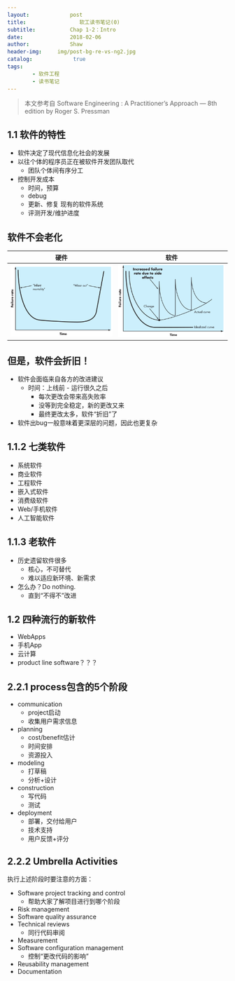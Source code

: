 ```yaml
---
layout:             post
title:                 软工读书笔记(0)
subtitle:           Chap 1-2：Intro
date:      	        2018-02-06
author:             Shaw
header-img:     img/post-bg-re-vs-ng2.jpg
catalog: 	         true
tags:
        - 软件工程
        - 读书笔记
---
```


>本文参考自 Software Engineering : A Practitioner’s Approach — 8th edition by Roger S. Pressman

1.1 软件的特性
-
- 软件决定了现代信息化社会的发展
- 以往个体的程序员正在被软件开发团队取代
	- 团队个体间有序分工
- 控制开发成本
	- 时间，预算
	- debug
	- 更新、修复 现有的软件系统
	- 评测开发/维护进度
	
软件不会老化
-

硬件|软件
-|-
![](https://raw.githubusercontent.com/xiaoran-tang/xiaoran-tang.github.io/master/img/hardware_fail.png)|![](https://raw.githubusercontent.com/xiaoran-tang/xiaoran-tang.github.io/master/img/software_fail.png)

但是，软件会**折旧**！
-
- 软件会面临来自各方的改进建议
	- 时间：上线前 - 运行很久之后
		- 每次更改会带来高失败率
		- 没等到完全稳定，新的更改又来
		- 最终更改太多，软件“折旧”了
- 软件出bug一般意味着更深层的问题，因此也更复杂

1.1.2 七类软件
- 
- 系统软件
- 商业软件
- 工程软件
- 嵌入式软件
- 消费级软件
- Web/手机软件
- 人工智能软件

1.1.3 老软件
-
- 历史遗留软件很多
	- 核心，不可替代
	- 难以适应新环境、新需求
- 怎么办？Do nothing.
	- 直到“不得不”改进

1.2 四种流行的新软件
-
- WebApps
- 手机App
- 云计算
- product line software？？？

2.2.1 process包含的5个阶段
-
- communication
	- project启动
	- 收集用户需求信息
- planning
	- cost/benefit估计
	- 时间安排
	- 资源投入
- modeling
	- 打草稿
	- 分析+设计
- construction
	- 写代码
	- 测试
- deployment
	- 部署，交付给用户
	- 技术支持
	- 用户反馈+评分

2.2.2 Umbrella Activities
-
执行上述阶段时要注意的方面：

- Software project tracking and control
	- 帮助大家了解项目进行到哪个阶段
- Risk management
- Software quality assurance
- Technical reviews
	- 同行代码审阅
- Measurement
- Software configuration management
	- 控制“更改代码的影响”
- Reusability management
- Documentation